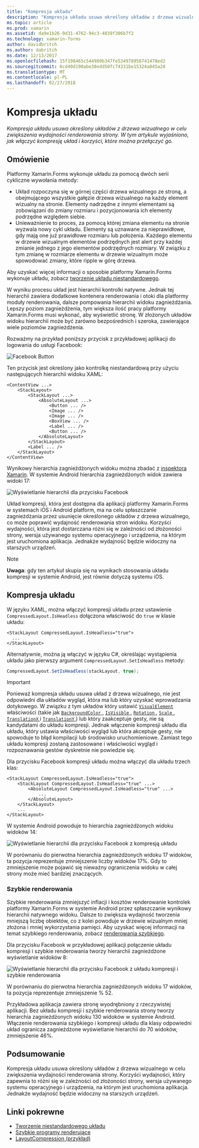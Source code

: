 ```yaml
---
title: "Kompresja układu"
description: "Kompresja układu usuwa określony układów z drzewa wizualnego w celu zwiększenia wydajności renderowania strony. W tym artykule wyjaśniono, jak włączyć kompresję układ i korzyści, które można przełączyć go."
ms.topic: article
ms.prod: xamarin
ms.assetid: da9e1b26-9d31-4762-94c3-4039f306b7f2
ms.technology: xamarin-forms
author: davidbritch
ms.author: dabritch
ms.date: 12/13/2017
ms.openlocfilehash: 15f198465c544989b347fe534978956741478ed2
ms.sourcegitcommit: 6cd40d190abe38edd50fc74331be15324a845a28
ms.translationtype: MT
ms.contentlocale: pl-PL
ms.lasthandoff: 02/27/2018
---
```

# <a name="layout-compression"></a>Kompresja układu

_Kompresja układu usuwa określony układów z drzewa wizualnego w celu zwiększenia wydajności renderowania strony. W tym artykule wyjaśniono, jak włączyć kompresję układ i korzyści, które można przełączyć go._

## <a name="overview"></a>Omówienie

Platformy Xamarin.Forms wykonuje układu za pomocą dwóch serii cykliczne wywołania metody:

- Układ rozpoczyna się w górnej części drzewa wizualnego ze stroną, a obejmującego wszystkie gałęzie drzewa wizualnego na każdy element wizualny na stronie. Elementy nadrzędne z innymi elementami są zobowiązani do zmiany rozmiaru i pozycjonowania ich elementy podrzędne względem siebie.
- Unieważnienie to proces, za pomocą której zmiana elementu na stronie wyzwala nowy cykl układu. Elementy są uznawane za nieprawidłowe, gdy mają one już prawidłowe rozmiaru lub położenia. Każdego elementu w drzewie wizualnym elementów podrzędnych jest alert przy każdej zmianie jednego z jego elementów podrzędnych rozmiary. W związku z tym zmianę w rozmiarze elementu w drzewie wizualnym może spowodować zmiany, które ripple w górę drzewa.

Aby uzyskać więcej informacji o sposobie platformy Xamarin.Forms wykonuje układu, zobacz [tworzenie układu niestandardowego](~/xamarin-forms/user-interface/layouts/custom.md).

W wyniku procesu układ jest hierarchii kontrolki natywne. Jednak tej hierarchii zawiera dodatkowe kontenera renderowania i otoki dla platformy moduły renderowania, dalsze pompowania hierarchii widoku zagnieżdżania. Lepszy poziom zagnieżdżenia, tym większa ilość pracy platformy Xamarin.Forms musi wykonać, aby wyświetlić stronę. W złożonych układów widoku hierarchii może być zarówno bezpośrednich i szeroka, zawierające wiele poziomów zagnieżdżenia.

Rozważmy na przykład poniższy przycisk z przykładowej aplikacji do logowania do usługi Facebook:

![](layout-compression-images/facebook-button.png "Facebook Button")

Ten przycisk jest określony jako kontrolkę niestandardową przy użyciu następujących hierarchii widoku XAML:

```xaml
<ContentView ...>
    <StackLayout>
        <StackLayout ...>
            <AbsoluteLayout ...>
                <Button ... />    
                <Image ... />
                <Image ... />
                <BoxView ... />
                <Label ... />
                <Button ... />
            </AbsoluteLayout>
        </StackLayout>
        <Label ... />
    </StackLayout>    
</ContentView>
```

Wynikowy hierarchia zagnieżdżonych widoku można zbadać z [inspektora Xamarin](~/tools/inspector/index.md). W systemie Android hierarchia zagnieżdżonych widok zawiera widoki 17:

![](layout-compression-images/no-compression.png "Wyświetlanie hierarchii dla przycisku Facebook")

Układ kompresji, która jest dostępna dla aplikacji platformy Xamarin.Forms w systemach iOS i Android platform, ma na celu spłaszczanie zagnieżdżania przez usunięcie określonego układów z drzewa wizualnego, co może poprawić wydajność renderowania stron widoku. Korzyści wydajności, która jest dostarczana różni się w zależności od złożoności strony, wersja używanego systemu operacyjnego i urządzenia, na którym jest uruchomiona aplikacja. Jednakże wydajność będzie widoczny na starszych urządzeń.

> [!NOTE]
> **Uwaga**: gdy ten artykuł skupia się na wynikach stosowania układu kompresji w systemie Android, jest równie dotyczą systemu iOS.

## <a name="layout-compression"></a>Kompresja układu

W języku XAML, można włączyć kompresji układu przez ustawienie `CompressedLayout.IsHeadless` dołączona właściwość do `true` w klasie układu:

```xaml
<StackLayout CompressedLayout.IsHeadless="true">
  ...
</StackLayout>   
```

Alternatywnie, można ją włączyć w języku C#, określając wystąpienia układu jako pierwszy argument `CompressedLayout.SetIsHeadless` metody:

```csharp
CompressedLayout.SetIsHeadless(stackLayout, true);
```

> [!IMPORTANT]
> Ponieważ kompresja układu usuwa układ z drzewa wizualnego, nie jest odpowiedni dla układów wygląd, która ma lub który uzyskać wprowadzania dotykowego. W związku z tym układów który ustawić [ `VisualElement` ](https://developer.xamarin.com/api/type/Xamarin.Forms.VisualElement/) właściwości (takie jak [ `BackgroundColor` ](https://developer.xamarin.com/api/property/Xamarin.Forms.VisualElement.BackgroundColor/), [ `IsVisible` ](https://developer.xamarin.com/api/property/Xamarin.Forms.VisualElement.IsVisible/), [ `Rotation` ](https://developer.xamarin.com/api/property/Xamarin.Forms.VisualElement.Rotation/), [ `Scale` ](https://developer.xamarin.com/api/property/Xamarin.Forms.VisualElement.Scale/), [ `TranslationX` ](https://developer.xamarin.com/api/property/Xamarin.Forms.VisualElement.TranslationX/) i [ `TranslationY` ](https://developer.xamarin.com/api/property/Xamarin.Forms.VisualElement.TranslationY/)) lub który zaakceptuje gesty, nie są kandydatami do układu kompresji. Jednak włączenie kompresji układu dla układu, który ustawia właściwości wygląd lub która akceptuje gesty, nie spowoduje to błąd kompilacji lub środowisko uruchomieniowe. Zamiast tego układu kompresji zostaną zastosowane i właściwości wygląd i rozpoznawania gestów dyskretnie nie powiedzie się.

Dla przycisku Facebook kompresji układu można włączyć dla układu trzech klas:

```xaml
<StackLayout CompressedLayout.IsHeadless="true">
    <StackLayout CompressedLayout.IsHeadless="true" ...>
        <AbsoluteLayout CompressedLayout.IsHeadless="true" ...>
            ...
        </AbsoluteLayout>
    </StackLayout>
    ...
</StackLayout>  
```

W systemie Android powoduje to hierarchia zagnieżdżonych widoku widoków 14:

![](layout-compression-images/layout-compression.png "Wyświetlanie hierarchii dla przycisku Facebook z kompresją układu")

W porównaniu do pierwotna hierarchia zagnieżdżonych widoku 17 widoków, ta pozycja reprezentuje zmniejszenie liczby widoków 17%. Gdy to zmniejszenie może pojawić się nieważny ograniczenia widoku w całej strony może mieć bardziej znaczących.

### <a name="fast-renderers"></a>Szybkie renderowania

Szybkie renderowania zmniejszyć inflacji i kosztów renderowanie kontrolek platformy Xamarin.Forms w systemie Android przez spłaszczanie wynikowy hierarchii natywnego widoku. Dalsze to zwiększa wydajność tworzenia mniejszą liczbę obiektów, co z kolei powoduje w drzewie wizualnym mniej złożona i mniej wykorzystania pamięci. Aby uzyskać więcej informacji na temat szybkiego renderowania, zobacz [renderowania szybkiego](~/xamarin-forms/internals/fast-renderers.md).

Dla przycisku Facebook w przykładowej aplikacji połączenie układu kompresji i szybkie renderowania tworzy hierarchii zagnieżdżone wyświetlanie widoków 8:

![](layout-compression-images/layout-compression-with-fast-renderers.png "Wyświetlanie hierarchii dla przycisku Facebook z układu kompresji i szybkie renderowania")

W porównaniu do pierwotna hierarchia zagnieżdżonych widoku 17 widoków, ta pozycja reprezentuje zmniejszenie % 52.

Przykładowa aplikacja zawiera stronę wyodrębniony z rzeczywistej aplikacji. Bez układu kompresji i szybkie renderowania strony tworzy hierarchia zagnieżdżonych widoku 130 widoków w systemie Android. Włączenie renderowania szybkiego i kompresji układu dla klasy odpowiedni układ ogranicza zagnieżdżone wyświetlanie hierarchii do 70 widoków, zmniejszenie 46%.

## <a name="summary"></a>Podsumowanie

Kompresja układu usuwa określony układów z drzewa wizualnego w celu zwiększenia wydajności renderowania strony. Korzyści wydajności, który zapewnia to różni się w zależności od złożoności strony, wersja używanego systemu operacyjnego i urządzenia, na którym jest uruchomiona aplikacja. Jednakże wydajność będzie widoczny na starszych urządzeń.


## <a name="related-links"></a>Linki pokrewne

- [Tworzenie niestandardowego układu](~/xamarin-forms/user-interface/layouts/custom.md)
- [Szybkie programy renderujące](~/xamarin-forms/internals/fast-renderers.md)
- [LayoutCompression (przykład)](https://developer.xamarin.com/samples/xamarin-forms/userinterface/layoutcompression/)
